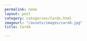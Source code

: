 ```yaml
---
permalink: none
layout: post
category: categories/Cards.html
imageurl: "/assets/images/card4.jpg"
title: Card4

---
```

